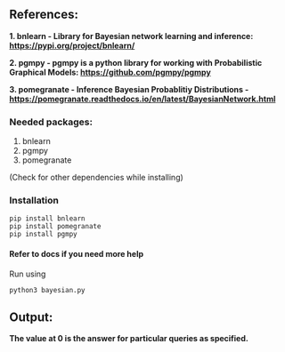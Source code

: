 ## References:

**1. bnlearn - Library for Bayesian network learning and inference: https://pypi.org/project/bnlearn/**

**2. pgmpy - pgmpy is a python library for working with Probabilistic Graphical Models: https://github.com/pgmpy/pgmpy**

**3. pomegranate - Inference Bayesian Probablitiy Distributions - https://pomegranate.readthedocs.io/en/latest/BayesianNetwork.html**

### Needed packages:

1. bnlearn
2. pgmpy
3. pomegranate

(Check for other dependencies while installing)

### Installation

```
pip install bnlearn
pip install pomegranate
pip install pgmpy
```

#### Refer to docs if you need more help

Run using

```
python3 bayesian.py
```

## Output:

**The value at 0 is the answer for particular queries as specified.**
